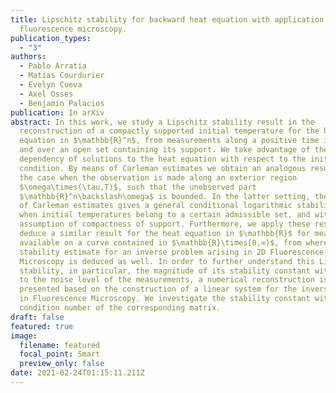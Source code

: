 ```yaml
---
title: Lipschitz stability for backward heat equation with application to
  fluorescence microscopy.
publication_types:
  - "3"
authors:
  - Pablo Arratia
  - Matías Courdurier
  - Evelyn Cueva
  - Axel Osses
  - Benjamín Palacios
publication: In arXiv
abstract: In this work, we study a Lipschitz stability result in the
  reconstruction of a compactly supported initial temperature for the heat
  equation in $\mathbb{R}^n$, from measurements along a positive time interval
  and over an open set containing its support. We take advantage of the explicit
  dependency of solutions to the heat equation with respect to the initial
  condition. By means of Carleman estimates we obtain an analogous result for
  the case when the observation is made along an exterior region
  $\omega\times(\tau,T)$, such that the unobserved part
  $\mathbb{R}^n\backslash\omega$ is bounded. In the latter setting, the method
  of Carleman estimates gives a general conditional logarithmic stability result
  when initial temperatures belong to a certain admissible set, and without the
  assumption of compactness of support. Furthermore, we apply these results to
  deduce a similar result for the heat equation in $\mathbb{R}$ for measurements
  available on a curve contained in $\mathbb{R}\times[0,∞)$, from where a
  stability estimate for an inverse problem arising in 2D Fluorescence
  Microscopy is deduced as well. In order to further understand this Lipschitz
  stability, in particular, the magnitude of its stability constant with respect
  to the noise level of the measurements, a numerical reconstruction is
  presented based on the construction of a linear system for the inverse problem
  in Fluorescence Microscopy. We investigate the stability constant with the
  condition number of the corresponding matrix.
draft: false
featured: true
image:
  filename: featured
  focal_point: Smart
  preview_only: false
date: 2021-02-24T01:15:11.211Z
---
```

